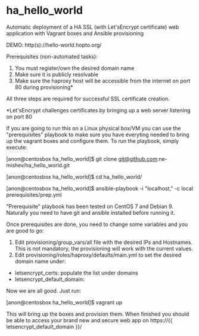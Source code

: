 # ha_hello_world

Automatic deployment of a HA SSL (with Let'sEncrypt certificate) web application with Vagrant boxes and Ansible provisioning

DEMO: http(s)://hello-world.hopto.org/

Prerequisites (non-automated tasks):
1. You must register/own the desired domain name
2. Make sure it is publicly resolvable
3. Make sure the haproxy host will be accessible from the internet on port 80 during provisioning*

All three steps are required for successful SSL certificate creation. 

*Let'sEncrypt challenges certificates by bringing up a web server listening on port 80

If you are going to run this on a Linux physical box/VM you can use the "prerequisites" playbook to make sure you have everyting needed to bring up the vagrant boxes and configure them. To run the playbook, simply execute:

[anon@centosbox ha_hello_world]$ git clone git@github.com:ne-mishev/ha_hello_world.git

[anon@centosbox ha_hello_world]$ cd ha_hello_world/

[anon@centosbox ha_hello_world]$ ansible-playbook -i "localhost," -c local prerequisites/prep.yml

"Prerequisite" playbook has been tested on CentOS 7 and Debian 9. Naturally you need to have git and ansible installed before running it.

Once prerequisites are done, you need to change some variables and you are good to go:
1. Edit provisioning/group_vars/all file with the desired IPs and Hostnames. This is not mandatory, the provisioning will work with the current values.
2. Edit provisioning/roles/haproxy/defaults/main.yml to set the desired domain name under:
 - letsencrypt_certs: populate the list under domains
 - letsencrypt_default_domain:

Now we are all good. Just run:

[anon@centosbox ha_hello_world]$ vagrant up

This will bring up the boxes and provision them.
When finished you should be able to access your brand new and secure web app on https://{{ letsencrypt_default_domain }}/
